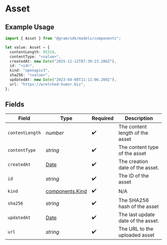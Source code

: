 # Asset

## Example Usage

```typescript
import { Asset } from "@gram/sdk/models/components";

let value: Asset = {
  contentLength: 95314,
  contentType: "<value>",
  createdAt: new Date("2025-11-12T07:39:23.206Z"),
  id: "<id>",
  kind: "openapiv3",
  sha256: "<value>",
  updatedAt: new Date("2023-04-08T11:11:06.209Z"),
  url: "https://wretched-humor.biz",
};
```

## Fields

| Field                                                                                         | Type                                                                                          | Required                                                                                      | Description                                                                                   |
| --------------------------------------------------------------------------------------------- | --------------------------------------------------------------------------------------------- | --------------------------------------------------------------------------------------------- | --------------------------------------------------------------------------------------------- |
| `contentLength`                                                                               | *number*                                                                                      | :heavy_check_mark:                                                                            | The content length of the asset                                                               |
| `contentType`                                                                                 | *string*                                                                                      | :heavy_check_mark:                                                                            | The content type of the asset                                                                 |
| `createdAt`                                                                                   | [Date](https://developer.mozilla.org/en-US/docs/Web/JavaScript/Reference/Global_Objects/Date) | :heavy_check_mark:                                                                            | The creation date of the asset.                                                               |
| `id`                                                                                          | *string*                                                                                      | :heavy_check_mark:                                                                            | The ID of the asset                                                                           |
| `kind`                                                                                        | [components.Kind](../../models/components/kind.md)                                            | :heavy_check_mark:                                                                            | N/A                                                                                           |
| `sha256`                                                                                      | *string*                                                                                      | :heavy_check_mark:                                                                            | The SHA256 hash of the asset                                                                  |
| `updatedAt`                                                                                   | [Date](https://developer.mozilla.org/en-US/docs/Web/JavaScript/Reference/Global_Objects/Date) | :heavy_check_mark:                                                                            | The last update date of the asset.                                                            |
| `url`                                                                                         | *string*                                                                                      | :heavy_check_mark:                                                                            | The URL to the uploaded asset                                                                 |